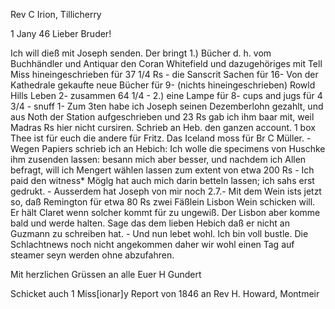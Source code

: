 Rev C Irion, Tillicherry



 1 Jany 46
Lieber Bruder!

Ich will dieß mit Joseph senden. Der bringt 1.) Bücher d. h. vom Buchhändler und Antiquar den Coran Whitefield und dazugehöriges mit Tell Miss hineingeschrieben für 37 1/4 Rs - die Sanscrit Sachen für 16- Von der Kathedrale gekaufte neue Bücher für 9- (nichts hineingeschrieben) Rowld Hills Leben 2- zusammen 64 1/4 - 2.) eine Lampe für 8- cups and jugs für 4 3/4 - snuff 1- Zum 3ten habe ich Joseph seinen Dezemberlohn gezahlt, und aus Noth der Station aufgeschrieben und 23 Rs gab ich ihm baar mit, weil Madras Rs hier nicht cursiren. Schrieb an Heb. den ganzen account. 1 box Thee ist für euch die andere für Fritz. Das Iceland moss für Br C Müller. - Wegen Papiers schrieb ich an Hebich: Ich wolle die specimens von Huschke ihm zusenden lassen: besann mich aber besser, und nachdem ich Allen befragt, will ich Mengert wählen lassen zum extent von etwa 200 Rs - Ich paid den witness* Möglg hat auch mich darin betteln lassen; ich sahs erst gedrukt. - Ausserdem hat Joseph von mir noch 2.7.- Mit dem Wein ists jetzt so, daß Remington für etwa 80 Rs zwei Fäßlein Lisbon Wein schicken will. Er hält Claret wenn solcher kommt für zu ungewiß. Der Lisbon aber komme bald und werde halten. Sage das dem lieben Hebich daß er nicht an Guzmann zu schreiben hat. - Und nun lebet wohl. Ich bin voll bustle. Die Schlachtnews noch nicht angekommen daher wir wohl einen Tag auf steamer seyn werden ohne abzufahren.

Mit herzlichen Grüssen an alle
 Euer H Gundert

Schicket auch 1 Miss[ionar]y Report von 1846 an Rev H. Howard, Montmeir 
